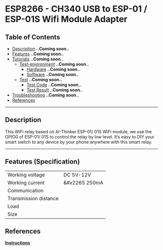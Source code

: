 # ESP8266 - CH340 USB to ESP-01 / ESP-01S Wifi Module Adapter

## Table of Contents

-   [Description](#description) **..Coming soon..**
-   [Features](#features) **..Coming soon..**
    <!-- -   [Pin Decription](#pin-description) **..Coming soon..** -->
    <!-- -   [Schematic](#schematic) **..Coming soon..** -->
-   [Tutorials](#tutorials) **..Coming soon..**
    -   [Test-environment](#test-environment) **..Coming soon..**
        -   [Hardware](#hardware) **..Coming soon..**
        -   [Software](#software) **..Coming soon..**
    -   [Test](#test) **..Coming soon..**
        -   [Test Code](#test-code) **..Coming soon..**
        -   [Test Result](#test-result) **..Coming soon..**
-   [Troubleshooting](#troubleshooting) **..Coming soon..**
-   [References](#references)

---

## Description

This WiFi relay based on AI-Thinker ESP-01/ 01S WiFi module, we use the GPIO0 of ESP-01/ 01S to control the relay by low level. It’s easy to DIY your smart switch to any device by your phone anywhere with this smart relay.

---

## Features (Specification)

|                       |               |
| --------------------- | ------------- |
| Working voltage       | DC 5V-12V     |
| Working current       | &#x2265 250mA |
| Communication         |               |
| Transmission distance |               |
| Load                  |               |
| Size                  |               |

## References

**[Instructions](https://bit.ly/ES0201-ESP01-Adapter)**

